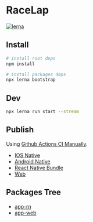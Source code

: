 # RaceLap

[![lerna](https://img.shields.io/badge/maintained%20with-lerna-cc00ff.svg)](https://lerna.js.org/)

## Install

```bash
# install root deps
npm install

# install packages deps
npx lerna bootstrap
```

## Dev

```bash
npx lerna run start --stream
```

## Publish

Using [Github Actions CI Manually](https://docs.github.com/cn/actions/managing-workflow-runs/manually-running-a-workflow).

+ [IOS Native](https://github.com/angrycans/RaceLap2/actions/workflows/ios_build.yml)
+ [Android Native](https://github.com/angrycans/RaceLap2/actions/workflows/android_build.yml)
+ [React Native Bundle](https://github.com/angrycans/RaceLap2/actions/workflows/codepush.yml)
+ [Web](https://github.com/angrycans/RaceLap2/actions/workflows/web_build.yml)

## Packages Tree

+ [app-rn](./packages/app-rn/README.MD)
+ [app-web](./packages/app-web/README.MD)

